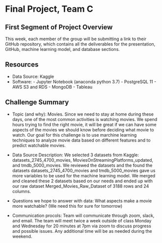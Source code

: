 # Final Project, Team C

## First Segment of Project Overview
This week, each member of the group will be submitting a link to their GitHub repository, which contains all the deliverables for the presentation, GitHub, machine learning model, and database sections.

## Resources
- Data Source: Kaggle
- Software: - Jupyter Notebook (anaconda python 3.7)
            - PostgreSQL 11
            - AWS S3 and RDS
            - MongoDB
            - Tableau

## Challenge Summary

- Topic (and why): 
Movies. Since we need to stay at home during these days, one of the most common activities is watching movies. We spend hours trying to find the right movie, it will be great if we can have some aspects of the movies we should know before deciding what movie to watch. Our goal for this challenge is to use marchine learning techniques to analyze movie data based on different features and to predict watchable movies.  

- Data Source Description:
We selected 3 datasets from Kaggle: datasets_2745_4700_movies, MoviesOnStreamingPlatforms_updated, and tmdb_5000_movies. We reviewed the datasets and the found the datasets datasets_2745_4700_movies and tmdb_5000_movies gave us more variables to be used for the machine learning model. We merged and cleaned these 2 datasets based on our needs and ended up with our raw dataset Merged_Movies_Raw_Dataset of 3188 rows and 24 columns.

- Questions we hope to answer with data:
What aspects make a movie more watchable? (We need this for sure for tomorrow)

- Communication procols: 
Team will communicate through zoom, slack, and email. The team will meet twice a week outside of class Monday and Wednesday for 20 minutes at 7pm via zoom to discuss progress and possible issues. Any additional time will be as needed during the weekend.
